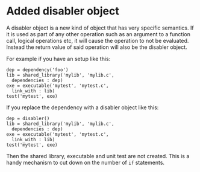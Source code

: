 # Added disabler object

A disabler object is a new kind of object that has very specific
semantics. If it is used as part of any other operation such as an
argument to a function call, logical operations etc, it will cause the
operation to not be evaluated. Instead the return value of said
operation will also be the disabler object.

For example if you have an setup like this:

```meson
dep = dependency('foo')
lib = shared_library('mylib', 'mylib.c',
  dependencies : dep)
exe = executable('mytest', 'mytest.c',
  link_with : lib)
test('mytest', exe)
```

If you replace the dependency with a disabler object like this:

```meson
dep = disabler()
lib = shared_library('mylib', 'mylib.c',
  dependencies : dep)
exe = executable('mytest', 'mytest.c',
  link_with : lib)
test('mytest', exe)
```

Then the shared library, executable and unit test are not
created. This is a handy mechanism to cut down on the number of `if`
statements.
